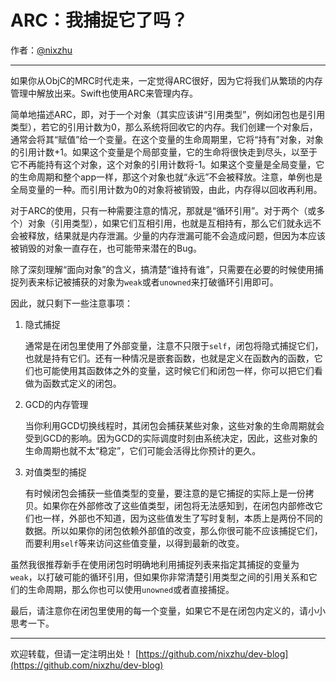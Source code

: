 # ARC：我捕捉它了吗？

作者：[@nixzhu](https://twitter.com/nixzhu)

---

如果你从ObjC的MRC时代走来，一定觉得ARC很好，因为它将我们从繁琐的内存管理中解放出来。Swift也使用ARC来管理内存。

简单地描述ARC，即，对于一个对象（其实应该讲“引用类型”，例如闭包也是引用类型），若它的引用计数为0，那么系统将回收它的内存。我们创建一个对象后，通常会将其“赋值”给一个变量。在这个变量的生命周期里，它将“持有”对象，对象的引用计数+1。如果这个变量是个局部变量，它的生命将很快走到尽头，以至于它不再能持有这个对象，这个对象的引用计数将-1。如果这个变量是全局变量，它的生命周期和整个app一样，那这个对象也就“永远”不会被释放。注意，单例也是全局变量的一种。而引用计数为0的对象将被销毁，由此，内存得以回收再利用。

对于ARC的使用，只有一种需要注意的情况，那就是“循环引用”。对于两个（或多个）对象（引用类型），如果它们互相引用，也就是互相持有，那么它们就永远不会被释放，结果就是内存泄漏。少量的内存泄漏可能不会造成问题，但因为本应该被销毁的对象一直存在，也可能带来潜在的Bug。

除了深刻理解“面向对象”的含义，搞清楚“谁持有谁”，只需要在必要的时候使用捕捉列表来标记被捕获的对象为`weak`或者`unowned`来打破循环引用即可。

因此，就只剩下一些注意事项：

1. 隐式捕捉

   通常是在闭包里使用了外部变量，注意不只限于`self`，闭包将隐式捕捉它们，也就是持有它们。还有一种情况是嵌套函数，也就是定义在函数內的函数，它们也可能使用其函数体之外的变量，这时候它们和闭包一样，你可以把它们看做为函数式定义的闭包。

2. GCD的内存管理

   当你利用GCD切换线程时，其闭包会捕获某些对象，这些对象的生命周期就会受到GCD的影响。因为GCD的实际调度时刻由系统决定，因此，这些对象的生命周期也就不太“稳定”，它们可能会活得比你预计的更久。

3. 对值类型的捕捉

   有时候闭包会捕获一些值类型的变量，要注意的是它捕捉的实际上是一份拷贝。如果你在外部修改了这些值类型，闭包将无法感知到，在闭包内部修改它们也一样，外部也不知道，因为这些值发生了写时复制，本质上是两份不同的数据。所以如果你的闭包依赖外部值的改变，那么你很可能不应该捕捉它们，而要利用`self`等来访问这些值变量，以得到最新的改变。

虽然我很推荐新手在使用闭包时明确地利用捕捉列表来指定其捕捉的变量为`weak`，以打破可能的循环引用，但如果你非常清楚引用类型之间的引用关系和它们的生命周期，那么你也可以使用`unowned`或者直接捕捉。

最后，请注意你在闭包里使用的每一个变量，如果它不是在闭包内定义的，请小小思考一下。

---

欢迎转载，但请一定注明出处！ [https://github.com/nixzhu/dev-blog](https://github.com/nixzhu/dev-blog)